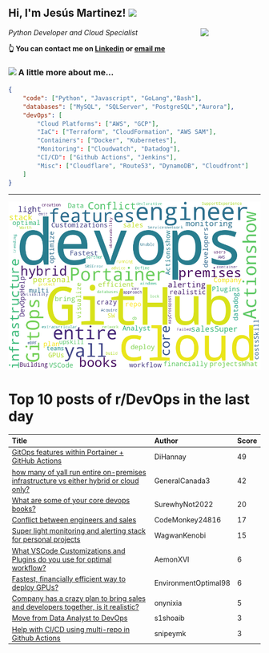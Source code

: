 <!--
**jmartinezl/jmartinezl** is a ✨ _special_ ✨ repository because its `README.md` (this file) appears on your GitHub profile.

Here are some ideas to get you started:

- 🔭 I’m currently working on ...
- 🌱 I’m currently learning ...
- 👯 I’m looking to collaborate on ...
- 🤔 I’m looking for help with ...
- 💬 Ask me about ...
- 📫 How to reach me: ...
- 😄 Pronouns: ...
- ⚡ Fun fact: ...
-->

<h2>Hi, I'm Jesús Martinez! <img src="https://media.giphy.com/media/WUlplcMpOCEmTGBtBW/giphy.gif" width="30"> </h2>
<img align='right' src="https://media.giphy.com/media/NytMLKyiaIh6VH9SPm/giphy.gif" width="120">
<p><em>Python Developer and Cloud Specialist
</em></p>

**👆 You can contact me on [Linkedin](https://www.linkedin.com/in/jes%C3%BAs-martinez-2b7b10104/) or [email me](mailto:jesus.mtz.lorenzo@gmail.com)**

### <img src="https://media.giphy.com/media/VgCDAzcKvsR6OM0uWg/giphy.gif" width="50"> A little more about me...  

```json
{
    "code": ["Python", "Javascript", "GoLang","Bash"],
    "databases": ["MySQL", "SQLServer", "PostgreSQL","Aurora"],
    "devOps": [
        "Cloud Platforms": ["AWS", "GCP"],
        "IaC": ["Terraform", "CloudFormation", "AWS SAM"],
        "Containers": ["Docker", "Kubernetes"],
        "Monitoring": ["Cloudwatch", "Datadog"],
        "CI/CD": ["Github Actions", "Jenkins"],
        "Misc": ["Cloudflare", "Route53", "DynamoDB", "Cloudfront"]
    ]
}
```
---

![Wordcloud](./cloud.png)

# Top 10 posts of r/DevOps in the last day

| Title | Author | Score |
|:---|:---|:---|
| [GitOps features within Portainer + GitHub Actions](https://www.reddit.com/r/devops/comments/y6k8zz/gitops_features_within_portainer_github_actions/) | DiHannay | 49 |
| [how many of yall run entire on-premises infrastructure vs either hybrid or cloud only?](https://www.reddit.com/r/devops/comments/y6e8oo/how_many_of_yall_run_entire_onpremises/) | GeneralCanada3 | 42 |
| [What are some of your core devops books?](https://www.reddit.com/r/devops/comments/y6osu8/what_are_some_of_your_core_devops_books/) | SurewhyNot2022 | 20 |
| [Conflict between engineers and sales](https://www.reddit.com/r/devops/comments/y6p525/conflict_between_engineers_and_sales/) | CodeMonkey24816 | 17 |
| [Super light monitoring and alerting stack for personal projects](https://www.reddit.com/r/devops/comments/y6zy58/super_light_monitoring_and_alerting_stack_for/) | WagwanKenobi | 15 |
| [What VSCode Customizations and Plugins do you use for optimal workflow?](https://www.reddit.com/r/devops/comments/y6z5mf/what_vscode_customizations_and_plugins_do_you_use/) | AemonXVI | 6 |
| [Fastest, financially efficient way to deploy GPUs?](https://www.reddit.com/r/devops/comments/y70kh1/fastest_financially_efficient_way_to_deploy_gpus/) | EnvironmentOptimal98 | 6 |
| [Company has a crazy plan to bring sales and developers together, is it realistic?](https://www.reddit.com/r/devops/comments/y6z80v/company_has_a_crazy_plan_to_bring_sales_and/) | onynixia | 5 |
| [Move from Data Analyst to DevOps](https://www.reddit.com/r/devops/comments/y6nvz0/move_from_data_analyst_to_devops/) | s1shoaib | 3 |
| [Help with CI/CD using multi-repo in Github Actions](https://www.reddit.com/r/devops/comments/y6cycp/help_with_cicd_using_multirepo_in_github_actions/) | snipeymk | 3 |
